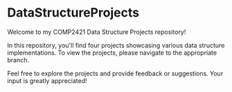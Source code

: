 # DataStructureProjects

Welcome to my COMP2421 Data Structure Projects repository!

In this repository, you'll find four projects showcasing various data structure implementations. To view the projects, please navigate to the appropriate branch.

Feel free to explore the projects and provide feedback or suggestions. Your input is greatly appreciated!
